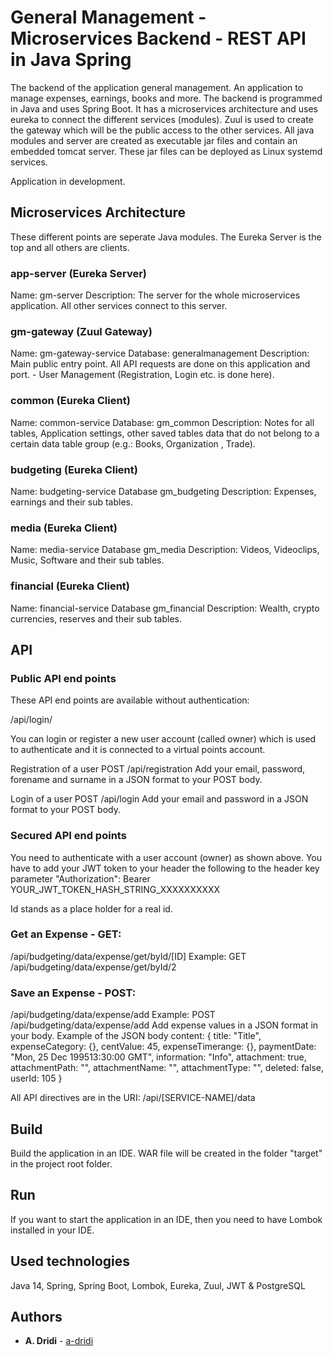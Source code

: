 # General Management - Microservices Backend - REST API in Java Spring

The backend of the application general management. An application to manage expenses, earnings, books and more.
The backend is programmed in Java and uses Spring Boot. It has a microservices architecture and uses eureka to connect the different services (modules). 
Zuul is used to create the gateway which will be the public access to the other services. 
All java modules and server are created as executable jar files and contain an embedded tomcat server. These jar files can be deployed as Linux systemd services.

Application in development.

## Microservices Architecture

These different points are seperate Java modules. The Eureka Server is the top and all others are clients. 

### app-server (Eureka Server)
Name: gm-server
Description: The server for the whole microservices application. All other services connect to this server.

### gm-gateway (Zuul Gateway)
Name: gm-gateway-service
Database: generalmanagement
Description: Main public entry point. All API requests are done on this application and port. - User Management (Registration, Login etc. is done here).


### common (Eureka Client)
Name: common-service
Database: gm_common
Description: Notes for all tables, Application settings, other saved tables data that do not belong to a certain data table group (e.g.: Books, Organization , Trade).


### budgeting (Eureka Client)
Name: budgeting-service
Database gm_budgeting
Description: Expenses, earnings and their sub tables. 

### media (Eureka Client)
Name: media-service
Database gm_media
Description: Videos, Videoclips, Music, Software and their sub tables. 

### financial (Eureka Client)
Name: financial-service
Database gm_financial
Description: Wealth, crypto currencies, reserves and their sub tables. 
 

## API

### Public API end points
These API end points are available without authentication:

/api/login/

You can login or register a new user account (called owner) which is used to authenticate and it is connected to a virtual points account. 

Registration of a user
POST /api/registration
Add your email, password, forename and surname in a JSON format to your POST body. 

Login of a user
POST /api/login
Add your email and password in a JSON format to your POST body. 


### Secured API end points
You need to authenticate with a user account (owner) as shown above. You have to add your JWT token to your header the following to the header key parameter "Authorization":
Bearer YOUR_JWT_TOKEN_HASH_STRING_XXXXXXXXXX

Id stands as a place holder for a real id. 

### Get an Expense - GET:
/api/budgeting/data/expense/get/byId/[ID] 
Example: 
GET /api/budgeting/data/expense/get/byId/2


### Save an Expense - POST:
/api/budgeting/data/expense/add
Example: 
POST /api/budgeting/data/expense/add
Add expense values in a JSON format in your body. 
Example of the JSON body content: 
{
      title: "Title",
      expenseCategory: {},
      centValue: 45,
      expenseTimerange: {},
      paymentDate: "Mon, 25 Dec 199513:30:00 GMT",
      information: "Info",
      attachment: true,
      attachmentPath: "",
      attachmentName: "",
      attachmentType: "",
      deleted: false,
      userId: 105
}

All API directives are in the URI: /api/[SERVICE-NAME]/data


## Build
Build the application in an IDE. WAR file will be created in the folder "target" in the project root folder.


## Run
If you want to start the application in an IDE, then you need to have Lombok installed in your IDE.


## Used technologies
Java 14, Spring, Spring Boot, Lombok, Eureka, Zuul, JWT & PostgreSQL

## Authors

* **A. Dridi** - [a-dridi](https://github.com/a-dridi/)
